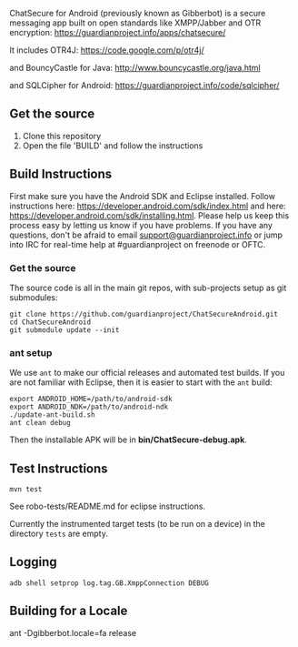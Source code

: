 ChatSecure for Android (previously known as Gibberbot) is a secure messaging
app built on open standards like XMPP/Jabber and OTR encryption:
https://guardianproject.info/apps/chatsecure/

It includes OTR4J:
https://code.google.com/p/otr4j/

and BouncyCastle for Java:
http://www.bouncycastle.org/java.html

and SQLCipher for Android:
https://guardianproject.info/code/sqlcipher/


## Get the source
1. Clone this repository
2. Open the file 'BUILD' and follow the instructions


## Build Instructions

First make sure you have the Android SDK and Eclipse installed. Follow
instructions here: https://developer.android.com/sdk/index.html and here:
https://developer.android.com/sdk/installing.html.  Please help us keep this
process easy by letting us know if you have problems.  If you have any
questions, don't be afraid to email support@guardianproject.info or jump into
IRC for real-time help at #guardianproject on freenode or OFTC.


### Get the source

The source code is all in the main git repos, with sub-projects setup as git
submodules:

    git clone https://github.com/guardianproject/ChatSecureAndroid.git
    cd ChatSecureAndroid
    git submodule update --init


### ant setup

We use `ant` to make our official releases and automated test builds.  If you
are not familiar with Eclipse, then it is easier to start with the `ant`
build:

    export ANDROID_HOME=/path/to/android-sdk
    export ANDROID_NDK=/path/to/android-ndk
    ./update-ant-build.sh
    ant clean debug

Then the installable APK will be in **bin/ChatSecure-debug.apk**.


## Test Instructions

`mvn test`

See robo-tests/README.md for eclipse instructions.

Currently the instrumented target tests (to be run on a device) in the directory `tests` are empty.

## Logging

`adb shell setprop log.tag.GB.XmppConnection DEBUG`

## Building for a Locale

ant -Dgibberbot.locale=fa release

